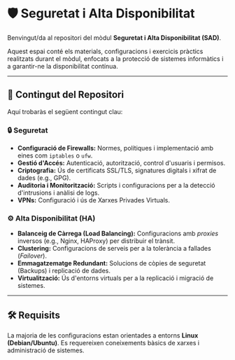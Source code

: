# 🛡️ Seguretat i Alta Disponibilitat

Benvingut/da al repositori del mòdul **Seguretat i Alta Disponibilitat (SAD)**.

Aquest espai conté els materials, configuracions i exercicis pràctics realitzats durant el mòdul, enfocats a la protecció de sistemes informàtics i a garantir-ne la disponibilitat contínua.

***

## 📁 Contingut del Repositori

Aquí trobaràs el següent contingut clau:

### 🔒 Seguretat

* **Configuració de Firewalls:** Normes, polítiques i implementació amb eines com `iptables` o `ufw`.
* **Gestió d'Accés:** Autenticació, autorització, control d'usuaris i permisos.
* **Criptografia:** Ús de certificats SSL/TLS, signatures digitals i xifrat de dades (e.g., GPG).
* **Auditoria i Monitorització:** Scripts i configuracions per a la detecció d'intrusions i anàlisi de logs.
* **VPNs:** Configuració i ús de Xarxes Privades Virtuals.

### ⚙️ Alta Disponibilitat (HA)

* **Balanceig de Càrrega (Load Balancing):** Configuracions amb *proxies* inversos (e.g., Nginx, HAProxy) per distribuir el trànsit.
* **Clustering:** Configuracions de serveis per a la tolerància a fallades (*Failover*).
* **Emmagatzematge Redundant:** Solucions de còpies de seguretat (Backups) i replicació de dades.
* **Virtualització:** Ús d'entorns virtuals per a la replicació i migració de sistemes.

***

## 🛠️ Requisits

La majoria de les configuracions estan orientades a entorns **Linux (Debian/Ubuntu)**. Es requereixen coneixements bàsics de xarxes i administració de sistemes.